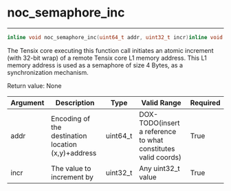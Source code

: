 # noc_semaphore_inc

---
```cpp
inline void noc_semaphore_inc(uint64_t addr, uint32_t incr)inline void noc_semaphore_inc(uint64_t addr, uint32_t incr)
```

The Tensix core executing this function call initiates an atomic increment (with 32-bit wrap) of a remote Tensix core L1 memory address. This L1 memory address is used as a semaphore of size 4 Bytes, as a synchronization mechanism.

Return value: None

| Argument      | Description                                        | Type      | Valid Range                                                   | Required       |
|---------------|----------------------------------------------------|-----------|---------------------------------------------------------------|----------------|
| addr          | Encoding of the destination location (x,y)+address | uint64_t  | DOX-TODO(insert a reference to what constitutes valid coords) | True           |
| incr          | The value to increment by                          | uint32_t  | Any uint32_t value                                            | True           |
